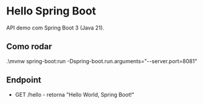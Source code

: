 # Hello Spring Boot

API demo com Spring Boot 3 (Java 21).

## Como rodar

.\mvnw spring-boot:run -Dspring-boot.run.arguments="--server.port=8081"

## Endpoint

- GET /hello - retorna "Hello World, Spring Boot!"
